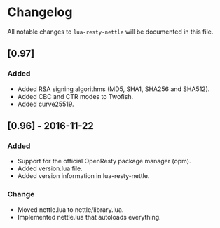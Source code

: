 # Changelog

All notable changes to `lua-resty-nettle` will be documented in this file.

## [0.97] 
### Added
- Added RSA signing algorithms (MD5, SHA1, SHA256 and SHA512).
- Added CBC and CTR modes to Twofish.
- Added curve25519.

## [0.96] - 2016-11-22
### Added
- Support for the official OpenResty package manager (opm).
- Added version.lua file.
- Added version information in lua-resty-nettle.

### Change
- Moved nettle.lua to nettle/library.lua.
- Implemented nettle.lua that autoloads everything.
